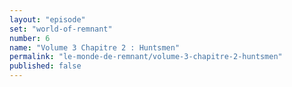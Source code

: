 ```yaml
---
layout: "episode"
set: "world-of-remnant"
number: 6
name: "Volume 3 Chapitre 2 : Huntsmen"
permalink: "le-monde-de-remnant/volume-3-chapitre-2-huntsmen"
published: false
---
```

